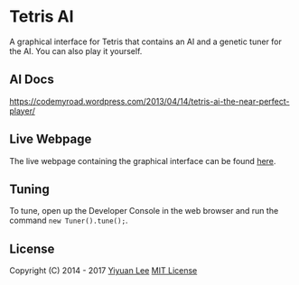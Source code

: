 # Tetris AI
A graphical interface for Tetris that contains an AI and a genetic tuner for the AI. You can also play it yourself.

## AI Docs
https://codemyroad.wordpress.com/2013/04/14/tetris-ai-the-near-perfect-player/
## Live Webpage
The live webpage containing the graphical interface can be found [here](https://trunghoang2002.github.io/teris_ai/).

## Tuning
To tune, open up the Developer Console in the web browser and run the command `new Tuner().tune();`.

## License
Copyright (C) 2014 - 2017 [Yiyuan Lee](https://leeyiyuan.info)
[MIT License](https://github.com/LeeYiyuan/tetrisai/blob/gh-pages/License.md)
